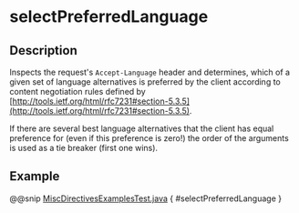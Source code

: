 # selectPreferredLanguage

## Description

Inspects the request's `Accept-Language` header and determines,
which of a given set of language alternatives is preferred by the client according to content negotiation rules
defined by [http://tools.ietf.org/html/rfc7231#section-5.3.5](http://tools.ietf.org/html/rfc7231#section-5.3.5).

If there are several best language alternatives that the client has equal preference for
(even if this preference is zero!) the order of the arguments is used as a tie breaker (first one wins).

## Example

@@snip [MiscDirectivesExamplesTest.java]($test$/java/docs/http/javadsl/server/directives/MiscDirectivesExamplesTest.java) { #selectPreferredLanguage }